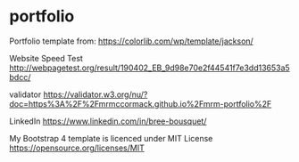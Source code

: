 # portfolio

Portfolio template from: https://colorlib.com/wp/template/jackson/

Website Speed Test
http://webpagetest.org/result/190402_EB_9d98e70e2f44541f7e3dd13653a5bdcc/

validator
https://validator.w3.org/nu/?doc=https%3A%2F%2Fmrmccormack.github.io%2Fmrm-portfolio%2F

LinkedIn
https://www.linkedin.com/in/bree-bousquet/

My Bootstrap 4 template is licenced under MIT License
https://opensource.org/licenses/MIT
